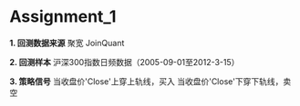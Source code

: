 # Assignment_1
**1. 回测数据来源**
聚宽 JoinQuant

**2. 回测样本**
沪深300指数日频数据（2005-09-01至2012-3-15）

**3. 策略信号**
当收盘价'Close'上穿上轨线，买入
当收盘价'Close'下穿下轨线，卖空
